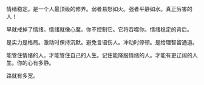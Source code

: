 情绪稳定。是一个人最顶级的修养。弱者易怒如火。强者平静如水。真正厉害的人！

早就戒掉了情绪。情绪就像心魔。你不控制它。它将吞噬你。情绪稳定的背后。

是实力是格局。激动时保持沉默。避免言语伤人。冲动时停顿。是给理智留通道。

能管住情绪的人。才能管住自己的人生。记住能降服情绪的人。才能有更辽阔的人生。你的心有多静。

路就有多宽。